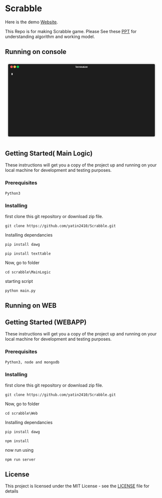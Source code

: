 # Scrabble

Here is the demo [Website](https://scbl.herokuapp.com/). 

This Repo is for making Scrabble game. Please See these [PPT](https://drive.google.com/open?id=1_5sNTi9b4LrgvKK2xaYl-PBIJNzqiGW1) for understanding algorithm and working model.

## Running on console

![](demo.gif)

## Getting Started( Main Logic)

These instructions will get you a copy of the project up and running on your local machine for development and testing purposes.

### Prerequisites

```
Python3
```

### Installing

first clone this git repository or download zip file.

```
git clone https://github.com/yatin2410/Scrabble.git
```


Installing dependancies

```
pip install dawg
```
```
pip install texttable
```

Now, go to folder

```
cd scrabble\MainLogic
```

starting script

```
python main.py
````

## Running on WEB

## Getting Started (WEBAPP)

These instructions will get you a copy of the project up and running on your local machine for development and testing purposes.

### Prerequisites

```
Python3, node and mongodb
```

### Installing

first clone this git repository or download zip file.

```
git clone https://github.com/yatin2410/Scrabble.git
```

Now, go to folder

```
cd scrabble\Web
```
Installing dependancies

```
pip install dawg
```
```
npm install 
```
now run using 
```
npm run server
````

## License

This project is licensed under the MIT License - see the [LICENSE](LICENSE) file for details
